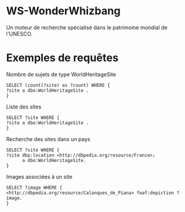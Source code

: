 # WS-WonderWhizbang
Un moteur de recherche spécialisé dans le patrimoine mondial de l'UNESCO.


# Exemples de requêtes

Nombre de sujets de type WorldHeritageSite
```sparql
SELECT (count(?site) as ?count) WHERE {
?site a dbo:WorldHeritageSite .
}
```

Liste des sites
```sparql
SELECT ?site WHERE {
?site a dbo:WorldHeritageSite .
}
```

Recherche des sites dans un pays
```sparql
SELECT ?site WHERE {
?site dbp:location <http://dbpedia.org/resource/France>;
      a dbo:WorldHeritageSite.
}
```

Images associées à un site
```sparql
SELECT ?image WHERE {
<http://dbpedia.org/resource/Calanques_de_Piana> foaf:depiction ?image.
}
```
